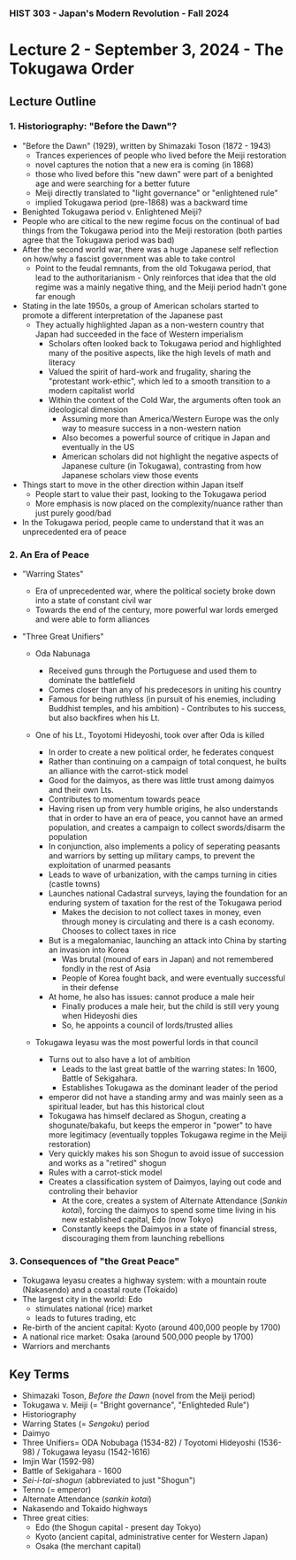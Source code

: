 ### HIST 303 - Japan's Modern Revolution - Fall 2024

[//]: <> (use `gqap` to force wrap text)

# Lecture 2 - September 3, 2024 - The Tokugawa Order

## Lecture Outline

### 1. Historiography: "Before the Dawn"?

- "Before the Dawn" (1929), written by Shimazaki Toson (1872 - 1943)
  - Trances experiences of people who lived before the Meiji restoration
  - novel captures the notion that a new era is coming (in 1868)
  - those who lived before this "new dawn" were part of a benighted age and were searching for a
    better future
  - Meiji directly translated to "light governance" or "enlightened rule"
  - implied Tokugawa period (pre-1868) was a backward time
- Benighted Tokugawa period v. Enlightened Meiji?
- People who are citical to the new regime focus on the continual of bad things
  from the Tokugawa period into the Meiji restoration (both parties agree that the Tokugawa period
  was bad)
- After the second world war, there was a huge Japanese self reflection on how/why a fascist
  government was able to take control
  - Point to the feudal remnants, from the old Tokugawa period, that lead to the authoritarianism - Only reinforces that idea that the old regime was a mainly negative thing, and the Meiji
    period hadn't gone far enough
- Stating in the late 1950s, a group of American scholars started to promote a different
  interpretation of the Japanese past
  - They actually highlighted Japan as a non-western country that Japan had succeeded in the face of
    Western imperialism
    - Scholars often looked back to Tokugawa period and highlighted many of the positive aspects,
      like the high levels of math and literacy
    - Valued the spirit of hard-work and frugality, sharing the "protestant work-ethic", which led
      to a smooth transition to a modern capitalist world
    - Within the context of the Cold War, the arguments often took an ideological dimension
      - Assuming more than America/Western Europe was the only way to measure success in a
        non-western nation
      - Also becomes a powerful source of critique in Japan and eventually in the US
      - American scholars did not highlight the negative aspects of Japanese culture (in Tokugawa), contrasting from
        how Japanese scholars view those events
- Things start to move in the other direction within Japan itself
  - People start to value their past, looking to the Tokugawa period
  - More emphasis is now placed on the complexity/nuance rather than just purely good/bad
- In the Tokugawa period, people came to understand that it was an unprecedented era of peace

### 2. An Era of Peace

- "Warring States"

  - Era of unprecedented war, where the political society broke down into a state of constant
    civil war
  - Towards the end of the century, more powerful war lords emerged and were able to form alliances

- "Three Great Unifiers"

  - Oda Nabunaga
    - Received guns through the Portuguese and used them to dominate the battlefield
    - Comes closer than any of his predecesors in uniting his country
    - Famous for being ruthless (in pursuit of his enemies, including Buddhist temples, and his
      ambition) - Contributes to his success, but also backfires when his Lt.
  - One of his Lt., Toyotomi Hideyoshi, took over after Oda is killed

    - In order to create a new political order, he federates conquest
    - Rather than continuing on a campaign of total conquest, he builts an alliance with the
      carrot-stick model
    - Good for the daimyos, as there was little trust among daimyos and their own Lts.
    - Contributes to momentum towards peace
    - Having risen up from very humble origins, he also understands that in order to have an era
      of peace, you cannot have an armed population, and creates a campaign to collect
      swords/disarm the population
    - In conjunction, also implements a policy of seperating peasants and warriors by setting up
      military camps, to prevent the exploitation of unarmed peasants
    - Leads to wave of urbanization, with the camps turning in cities (castle towns)
    - Launches national Cadastral surveys, laying the foundation for an enduring system of taxation
      for the rest of the Tokugawa period
      - Makes the decision to not collect taxes in money, even through money is circulating and
        there is a cash economy. Chooses to collect taxes in rice
    - But is a megalomaniac, launching an attack into China by starting an invasion into Korea
      - Was brutal (mound of ears in Japan) and not remembered fondly in the rest of Asia
      - People of Korea fought back, and were eventually successful in their defense
    - At home, he also has issues: cannot produce a male heir
      - Finally produces a male heir, but the child is still very young when Hideyoshi dies
      - So, he appoints a council of lords/trusted allies

  - Tokugawa Ieyasu was the most powerful lords in that council
    - Turns out to also have a lot of ambition
      - Leads to the last great battle of the warring states: In 1600, Battle of Sekigahara.
      - Establishes Tokugawa as the dominant leader of the period
    - emperor did not have a standing army and was mainly seen as a spiritual leader, but has this
      historical clout
    - Tokugawa has himself declared as Shogun, creating a shogunate/bakafu, but keeps the emperor in "power" to have more
      legitimacy (eventually topples Tokugawa regime in the Meiji restoration)
    - Very quickly makes his son Shogun to avoid issue of succession and works as a "retired" shogun
    - Rules with a carrot-stick model
    - Creates a classification system of Daimyos, laying out code and controling their behavior
      - At the core, creates a system of Alternate Attendance (_Sankin kotai_), forcing the
        daimyos to spend some time living in his new established capital, Edo (now Tokyo)
      - Constantly keeps the Daimyos in a state of financial stress, discouraging them from
        launching rebellions

### 3. Consequences of "the Great Peace"

- Tokugawa Ieyasu creates a highway system: with a mountain route (Nakasendo) and a coastal route (Tokaido)
- The largest city in the world: Edo
  - stimulates national (rice) market
  - leads to futures trading, etc
- Re-birth of the ancient capital: Kyoto (around 400,000 people by 1700)
- A national rice market: Osaka (around 500,000 people by 1700)
- Warriors and merchants

## Key Terms

- Shimazaki Toson, _Before the Dawn_ (novel from the Meiji period)
- Tokugawa v. Meiji (= "Bright governance", "Enlighteded Rule")
- Historiography
- Warring States (= _Sengoku_) period
- Daimyo
- Three Unifiers= ODA Nobubaga (1534-82) / Toyotomi Hideyoshi (1536-98) / Tokugawa Ieyasu
  (1542-1616)
- Imjin War (1592-98)
- Battle of Sekigahara - 1600
- _Sei-i-tai-shogun_ (abbreviated to just "Shogun")
- Tenno (= emperor)
- Alternate Attendance (_sankin kotai_)
- Nakasendo and Tokaido highways
- Three great cities:
  - Edo (the Shogun capital - present day Tokyo)
  - Kyoto (ancient capital, administrative center for Western Japan)
  - Osaka (the merchant capital)
